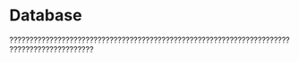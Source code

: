 # Database
???????????????????????????????????????????????????????????????????????????????????????????
